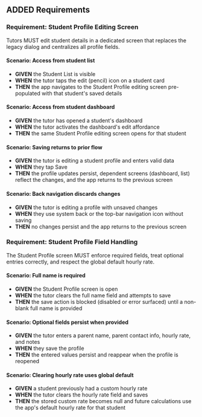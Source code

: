 ## ADDED Requirements
### Requirement: Student Profile Editing Screen
Tutors MUST edit student details in a dedicated screen that replaces the legacy dialog and centralizes all profile fields.

#### Scenario: Access from student list
- **GIVEN** the Student List is visible
- **WHEN** the tutor taps the edit (pencil) icon on a student card
- **THEN** the app navigates to the Student Profile editing screen pre-populated with that student's saved details

#### Scenario: Access from student dashboard
- **GIVEN** the tutor has opened a student's dashboard
- **WHEN** the tutor activates the dashboard's edit affordance
- **THEN** the same Student Profile editing screen opens for that student

#### Scenario: Saving returns to prior flow
- **GIVEN** the tutor is editing a student profile and enters valid data
- **WHEN** they tap Save
- **THEN** the profile updates persist, dependent screens (dashboard, list) reflect the changes, and the app returns to the previous screen

#### Scenario: Back navigation discards changes
- **GIVEN** the tutor is editing a profile with unsaved changes
- **WHEN** they use system back or the top-bar navigation icon without saving
- **THEN** no changes persist and the app returns to the previous screen

### Requirement: Student Profile Field Handling
The Student Profile screen MUST enforce required fields, treat optional entries correctly, and respect the global default hourly rate.

#### Scenario: Full name is required
- **GIVEN** the Student Profile screen is open
- **WHEN** the tutor clears the full name field and attempts to save
- **THEN** the save action is blocked (disabled or error surfaced) until a non-blank full name is provided

#### Scenario: Optional fields persist when provided
- **GIVEN** the tutor enters a parent name, parent contact info, hourly rate, and notes
- **WHEN** they save the profile
- **THEN** the entered values persist and reappear when the profile is reopened

#### Scenario: Clearing hourly rate uses global default
- **GIVEN** a student previously had a custom hourly rate
- **WHEN** the tutor clears the hourly rate field and saves
- **THEN** the stored custom rate becomes null and future calculations use the app's default hourly rate for that student
